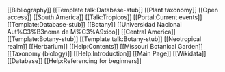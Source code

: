 [[Bibliography]]
[[Template talk:Database-stub]]
[[Plant taxonomy]]
[[Open access]]
[[South America]]
[[Talk:Tropicos]]
[[Portal:Current events]]
[[Template:Database-stub]]
[[Botany]]
[[Universidad Nacional Aut%C3%B3noma de M%C3%A9xico]]
[[Central America]]
[[Template:Botany-stub]]
[[Template talk:Botany-stub]]
[[Neotropical realm]]
[[Herbarium]]
[[Help:Contents]]
[[Missouri Botanical Garden]]
[[Taxonomy (biology)]]
[[Help:Introduction]]
[[Main Page]]
[[Wikidata]]
[[Database]]
[[Help:Referencing for beginners]]
